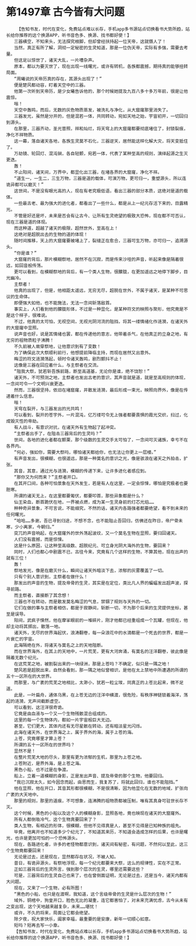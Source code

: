 # 第1497章 古今皆有大问题
        【告知书友，时代在变化，免费站点难以长存，手机app多书源站点切换看书大势所趋，站长给你推荐的这个换源APP，听书音色多、换源、找书都好使！】
       三器横空，不知来头，无法探究根脚，但却曾经扶持起一位天帝，这就慑人了！
       当然，真正有所了解，洞彻一定秘密的生灵知道，那是一位伪天帝，实际有多强，需要去考量。
       但这足以惊世了，诸天大乱，一片嘈杂声。
       原本，都以为要灭世了，现在出现一线曙光，或许有转机，各族都震撼，期待真的能够扭转局面。
       “周曦说的天帝历真的存在，其源头出现了！”
       便是楚风都动容，盯着天空中的三器。
       他第一次听到天帝历，是少女曦告诉他的，那个时候她提及九百八多十多万年前，很是让他震惊。
       嗡！
       天空中轰鸣，而后，无数的灰色物质蒸发，被洗礼与净化，从大窟窿那里消失了。
       三器发光，虽然是分开的，但是混若一体，共同转动，宛如天地之始，宇宙初开，一切回归到源头。
       在那里，三器齐动，圣光普照，祥和灿烂，将天穹上的大窟窿都要彻底堵住了，封锁裂痕，净化不祥物质。
       这一幕，落自诸天各地，各族生灵莫不石化，三器逆天，居然能这样化解大灾，将天变抵住了。
       万劫镜、轮回灯、混沌锏，各自轻颤，宛若一体，代表了某种至高的规则，演绎起源之生灭更迭。
       轰！
       不止阳间，诸天间，万界中，都显化出三器，在堵各界的大窟窿，净化不祥。
       “道生一，一生二，三生万物，三器是道的载体，可演万物，更可归一，重塑源头，所以连诡异都可以磨灭！”
       这世间，不是没有眼光高的人，现在有老究极低语，看出三器的部分本质，这绝对是道的载体。
       一些最古老、最为强大的进化者，都看出了一些什么，都是从上一纪元存活下来的，目露精光。
       不管是好还是坏，未来是否会有让古今、让所有生灵绝望的极致大恐怖，现在都不可否认，现在三器是道的体现。
       而这种道，超越了诸天的极限，超然世外，至高在上！
       这绝对是超脱出去的生物的道的体现！
       随时间推移，天上的大窟窿要被堵上了，裂缝正在愈合，三器可生万物，亦可归一，追溯源头。
       “你是谁？”
       大窟窿的背后，那片模糊祭地，居然不在沉寂，而是传来沙哑的声音，听起来像是隔着很远，如回音般传荡。
       更可以看到，在模糊祭地的背后，有一个类人生物，很朦胧，在更加遥远之地停下脚步，目光幽冷。
       主祭者！
       他真的出现了，但是，他相距太遥远，无穷无尽，超脱在世外，不属于诸天，是某种不可思议的生命体。
       即便强大如他，也不能施法，无法一念间斩落敌首。
       事实上，人们看到他的朦胧形体，不过是一种显化，是某种符文的映照与聚形，他究竟是不是这个样子，很难说。
       不过，他真的太可怕，无视空间，无视光阴河流的阻挡，将其一缕情绪化作涟漪，在诸天外的大窟窿中显照。
       说声音也好，说是其情绪也罢，都在传递他的意志，他带着杀气，在他真正的立身之地，有无穷的祖物质粒子沸腾！
       不久前被人凿穿祭地，让他意识到有了变数！
       为了确保此次大祭顺利前行，他想提前降临主持，而现在居然又出意外。
       晦涩的符文涟漪荡起，顿时令诸天轰鸣，剧烈颤抖不止！
       这像是三器在回应着什么，与主祭者在交流。
       “阻我大祭，犹若斩吾族前路，断至高道基，无论你是谁，绝不饶恕！”
       诸天外，不可预测之地，主祭者也发出古老的意识，其声音就是道，就是至高规则的体现，一念间可令一个文明兴衰更迭。
       然而，三器很坚持，依旧在堵窟窿，并散发涟漪，最后形成一束光，映照向界外，像是在传递着什么信息。
       嗡！
       天穹在裂开，与三器发出的光共鸣！
       可以看到，裂开的苍宇外，一片混沌，亿万缕可令无上强者都要畏惧的霞光交织，扫过，化成毁灭性的帝劫。
       有人战斗，有意识对抗，在诸天外有生物起了起冲突。
       “主祭者出手了，在阻击三器背后的生灵吗？”
       世间，各地的进化者都在颤栗，那个级数的生灵交手太可怕了，一念间可灭诸族，幸亏不在各界内。
       “何必，强如你，需要大祭吗，哪怕诸天都给你，也无法让你更上一层楼。”
       有声音发出，很模糊，也很遥远，那是一种莫名的意识之光，像是骇浪在诸天之外拍击，扩张。
       其音，其意，通过光与涟漪，模糊的传递下来，让许多进化者感应到。
       “那你又为何而来？”主祭者开口。
       在其开口间，各种可怕景象在天外发生，若是有人在这里，一定会惊悚，哪怕是究极者也要胆寒。
       所谓的诸天无上，在这里都要匍伏，都要叩首，那些异象都是什么？
       仙王染血，断首跪伏在地，一界被点燃，成为某一生灵身前的灯芯光焰……
       种种奇异景象，不可言说，不能细究，不然的话，诸天内各路强者都要绝望，看不到未来的任何曙光。
       “哈哈……多谢，吾已寻到归途，不想不念，也不能阻止吾回归，仿佛还在昨日，帝尸骨未寒，少小离家，今朝归。”
       突兀的声音响起，在大窟窿外的世外荡起波纹，又一个莫名生物在显照，要归回诸天。
       人们没有震撼，而是惊悚。
       这是什么原因，让这种至高级数、超脱纪元、可立身光阴大海外的生物，要回来？
       同时，人们也都心中剧震不已，古往今来，究竟有几个这样的生物，不算其他，现在出声的就有三位！
       轰！
       祭地发光，像是在磨灭什么，瞬间让诸天外暗淡下去，浓郁的灰雾覆盖了一切。
       只有个别人意识到，主祭者在做什么！
       那发出的声音的生物，提及帝骨的生灵，其实是在定位，类比凡人界的蝙蝠发出超声波，探寻前路。
       而主祭者，直接断了其念想！
       三器也不在转动，而是散发莫名晦涩的气息，禁锢了规则与天外的一切。
       它们在做的事与主祭者相仿，都是于寂静间，斩断一切，不为那个后来的生灵提供坐标，甚至是误导。
       阳间，武疯子悚然，他在摩挲眼前的一堆碎片，刚才他都已经重组成一个瓦罐，但现在，他却主动将其掷出，散落一地。
       诸天外，无尽的世界海起伏，浪涛翻卷，每一朵浪花中的水滴都是一个死去的世界，都是一片衰亡的宇宙。
       此海隔绝在外，将诸天与莫名之上的天地阻断。
       而在世界海外，在其上的天地中，一片荒芜，更有大河奔涌，有莫名的汪洋翻卷，彼此像是隔着无数个纪元。
       在这荒芜之地，被割裂出来的一块绿洲，那是上苍吗？不确定，似只是一隅之地！
       楚风若是超脱出来，自然会看到，那一隅之地似曾相识，是他在太上禁地中所遭遇的所谓的五十一区所在的大世界。
       而那里，与广袤的荒芜之地相比，太渺小，犹若一粒尘埃，同真正的上苍比起来，微不足道。
       此是，一叶扁舟，通体乌黑，在上苍无边的汪洋中横渡，很危险，有秩序神链锁着海洋，荡起的涟漪，无声间截断虚空。
       可以看到，这汪洋很奇诡。
       它竟是由血液与一个又一个生物残骸混合组成的。
       这里的每一个生物体内，都如一片宇宙般巨大无边。
       甚至，它们更大，其体内还有无尽星骸在转动，还有暗淡星光闪烁。
       此海在诸天外，在世界海之上，属于界外的海，属于上苍的海。
       上苍，究竟哪里才算上苍？
       所谓的五十一区所在的世界吗？
       显然不是！
       在整片荒芜大地的尽头，那里有更为浓郁的生机，那里为上苍之地。
       上苍附近，是界外海，是上苍之海。
       黑色小船，也不过是在争渡。
       船上，立着一道模糊的身影，正是发出声音、提及帝骨的那个生物，他要回归。
       “我已沉寂太久，如今因念而起，由思而生，我复苏了，将就此回归，谁也不能阻挡。”
       他在显照，他在开口，其音其形都很模糊，不是很清晰，因为他显化在无数的地域，扩张向广袤的大天地中。
       那里的规则，那里的道痕，不可想象，连沸腾的祖物质都被压制，唯有其真身可驻世长存不灭。
       这个时候，黑色的小船以及这个人的模糊身影，显照各地，竟也映现在诸天的大窟窿外。
       所有人都倒吸冷气，这个生物真要回来了？
       类人生物，有相近的形体，很模糊，但他不见得真是人，甚至不见得是已知种族的祖先。
       毕竟，他离开也不知道多少个纪元了，不知道其来历，不知道会造成怎样的后果，也许是曙光，也许是更加可怕的一个恐怖源头。
       现在，各路进化者，许多的老怪物都意识到，诸天间有秘密，有问题，不然何以至此，这三个生物竟都要回来！
       无论是过去，还是现在，显然都存在状况，不被人知。
       昔日，有诡异源头，有祭地浮现，每一个纪元都要来大祭，这么的规律性，实在不正常。
       正如三器背后的生灵所言，强到那个层次的生灵，哪里还需要这些？
       可是，三器背后的生灵自己也来了，也在曾侧面证明，无论是过去，还是当今，诸天内都有大问题。
       现在，又来了一个生物，必有所图！
       “黑色的小船，也只是在渡啊，我知道，这个言级帝骨的生灵是什么层次的生物！”
       域外，铜棺中，狗皇开口，脸色无比的凝重，连它都害怕了，对未来充满忧虑，古今从未有之变出现，这个天地越来越复杂，未来……堪忧！
       或许，不久的将来，局面让它都会绝望。
       除夕夜，祝大家快乐，阖家幸福，最重要的是安康，新年一切顺心如意。
       短吗？短再去写一小章。
       【告知书友，时代在变化，免费站点难以长存，手机app多书源站点切换看书大势所趋，站长给你推荐的这个换源APP，听书音色多、换源、找书都好使！】